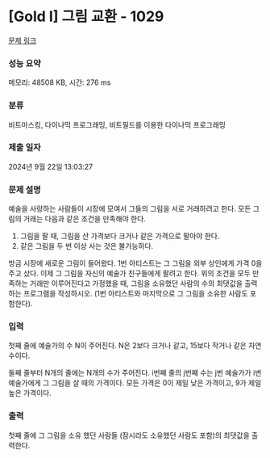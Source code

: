 # [Gold I] 그림 교환 - 1029 

[문제 링크](https://www.acmicpc.net/problem/1029) 

### 성능 요약

메모리: 48508 KB, 시간: 276 ms

### 분류

비트마스킹, 다이나믹 프로그래밍, 비트필드를 이용한 다이나믹 프로그래밍

### 제출 일자

2024년 9월 22일 13:03:27

### 문제 설명

<p>예술을 사랑하는 사람들이 시장에 모여서 그들의 그림을 서로 거래하려고 한다. 모든 그림의 거래는 다음과 같은 조건을 만족해야 한다.</p>

<ol>
	<li>그림을 팔 때, 그림을 산 가격보다 크거나 같은 가격으로 팔아야 한다.</li>
	<li>같은 그림을 두 번 이상 사는 것은 불가능하다.</li>
</ol>

<p>방금 시장에 새로운 그림이 들어왔다. 1번 아티스트는 그 그림을 외부 상인에게 가격 0을 주고 샀다. 이제 그 그림을 자신의 예술가 친구들에게 팔려고 한다. 위의 조건을 모두 만족하는 거래만 이루어진다고 가정했을 때, 그림을 소유했던 사람의 수의 최댓값을 출력하는 프로그램을 작성하시오. (1번 아티스트와 마지막으로 그 그림을 소유한 사람도 포함한다).</p>

### 입력 

 <p>첫째 줄에 예술가의 수 N이 주어진다. N은 2보다 크거나 같고, 15보다 작거나 같은 자연수이다.</p>

<p>둘째 줄부터 N개의 줄에는 N개의 수가 주어진다. i번째 줄의 j번째 수는 j번 예술가가 i번 예술가에게 그 그림을 살 때의 가격이다. 모든 가격은 0이 제일 낮은 가격이고, 9가 제일 높은 가격이다.</p>

### 출력 

 <p>첫째 줄에 그 그림을 소유 했던 사람들 (잠시라도 소유했던 사람도 포함)의 최댓값을 출력한다.</p>

